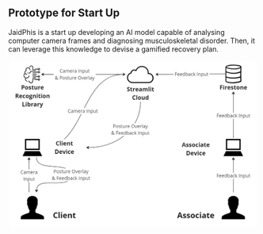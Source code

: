 <h2>Prototype for Start Up</h2>

<p>JaidPhis is a start up developing an AI model capable of analysing computer camera frames and diagnosing musculoskeletal disorder. Then, it can leverage this knowledge to devise a gamified recovery plan.</p>

<div align="center">
<img src="https://github.com/Michele-png/Michele-png.github.io/blob/main/Digital%20Resources/WebAppArchitecture.jpg" alt="Logo" width="500">
</div>

